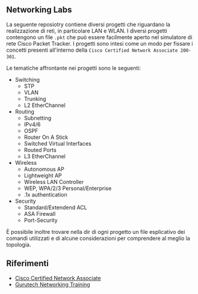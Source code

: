 ## Networking Labs
La seguente reposiotry contiene diversi progetti che riguardano la realizzazione di reti, in particolare LAN e WLAN.
I diversi progetti contengono un file `.pkt` che può essere facilmente aperto nel simulatore di rete Cisco Packet Tracker.
I progetti sono intesi come un modo per fissare i concetti presenti all'interno della `Cisco Certified Network Associate 200-301`.

Le tematiche affrontante nei progetti sono le seguenti:
- Switching
  - STP
  - VLAN
  - Trunking
  - L2 EtherChannel
- Routing
  - Subnetting
  - IPv4/6
  - OSPF
  - Router On A Stick
  - Switched Virtual Interfaces
  - Routed Ports
  - L3 EtherChannel
- Wireless
  - Autonomous AP
  - Lightweight AP
  - Wireless LAN Controller
  - WEP, WPA/2/3 Personal/Enterprise
  - .1x authentication
- Security
  - Standard/Extendend ACL
  - ASA Firewall
  - Port-Security
 
È possibile inoltre trovare nella dir di ogni progetto un file esplicativo dei comandi utilizzati e di alcune considerazioni per comprendere al meglio la topologia.

## Riferimenti
- [Cisco Certified Network Associate](https://www.cisco.com/site/us/en/learn/training-certifications/exams/ccna.html#tabs-35d568e0ff-item-194f491212-tab)
- [Gurutech Networking Training](https://www.youtube.com/@gurutechnetworks)

  
  

